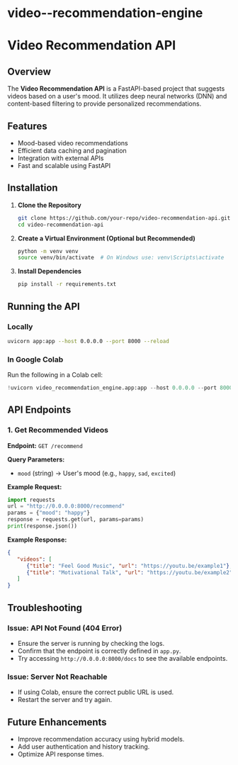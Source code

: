 # video--recommendation-engine

# Video Recommendation API

## Overview
The **Video Recommendation API** is a FastAPI-based project that suggests videos based on a user's mood. It utilizes deep neural networks (DNN) and content-based filtering to provide personalized recommendations.

## Features
- Mood-based video recommendations
- Efficient data caching and pagination
- Integration with external APIs
- Fast and scalable using FastAPI

## Installation
1. **Clone the Repository**
   ```bash
   git clone https://github.com/your-repo/video-recommendation-api.git
   cd video-recommendation-api
   ```

2. **Create a Virtual Environment (Optional but Recommended)**
   ```bash
   python -m venv venv
   source venv/bin/activate  # On Windows use: venv\Scripts\activate
   ```

3. **Install Dependencies**
   ```bash
   pip install -r requirements.txt
   ```

## Running the API
### Locally
```bash
uvicorn app:app --host 0.0.0.0 --port 8000 --reload
```

### In Google Colab
Run the following in a Colab cell:
```python
!uvicorn video_recommendation_engine.app:app --host 0.0.0.0 --port 8000 --reload
```

## API Endpoints

### 1. **Get Recommended Videos**
   **Endpoint:** `GET /recommend`
   
   **Query Parameters:**
   - `mood` (string) → User's mood (e.g., `happy`, `sad`, `excited`)
   
   **Example Request:**
   ```python
   import requests
   url = "http://0.0.0.0:8000/recommend"
   params = {"mood": "happy"}
   response = requests.get(url, params=params)
   print(response.json())
   ```

   **Example Response:**
   ```json
   {
      "videos": [
         {"title": "Feel Good Music", "url": "https://youtu.be/example1"},
         {"title": "Motivational Talk", "url": "https://youtu.be/example2"}
      ]
   }
   ```

## Troubleshooting
### **Issue: API Not Found (404 Error)**
- Ensure the server is running by checking the logs.
- Confirm that the endpoint is correctly defined in `app.py`.
- Try accessing `http://0.0.0.0:8000/docs` to see the available endpoints.

### **Issue: Server Not Reachable**
- If using Colab, ensure the correct public URL is used.
- Restart the server and try again.

## Future Enhancements
- Improve recommendation accuracy using hybrid models.
- Add user authentication and history tracking.
- Optimize API response times.





